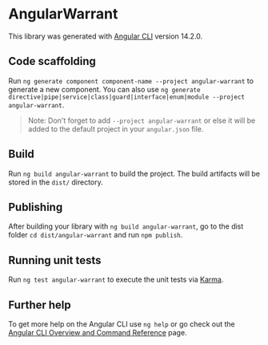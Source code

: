 # AngularWarrant

This library was generated with [Angular CLI](https://github.com/angular/angular-cli) version 14.2.0.

## Code scaffolding

Run `ng generate component component-name --project angular-warrant` to generate a new component. You can also use `ng generate directive|pipe|service|class|guard|interface|enum|module --project angular-warrant`.
> Note: Don't forget to add `--project angular-warrant` or else it will be added to the default project in your `angular.json` file. 

## Build

Run `ng build angular-warrant` to build the project. The build artifacts will be stored in the `dist/` directory.

## Publishing

After building your library with `ng build angular-warrant`, go to the dist folder `cd dist/angular-warrant` and run `npm publish`.

## Running unit tests

Run `ng test angular-warrant` to execute the unit tests via [Karma](https://karma-runner.github.io).

## Further help

To get more help on the Angular CLI use `ng help` or go check out the [Angular CLI Overview and Command Reference](https://angular.io/cli) page.
